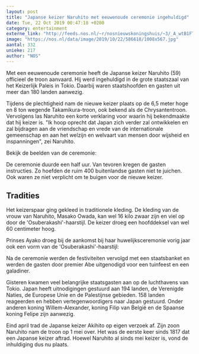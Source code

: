 ```yaml
---
layout: post
title: "Japanse keizer Naruhito met eeuwenoude ceremonie ingehuldigd"
date: Tue, 22 Oct 2019 00:47:18 +0200
category: entertainment
externe_link: "http://feeds.nos.nl/~r/nosnieuwskoningshuis/~3/_A_wtB1FTfk/2307154"
image: "https://nos.nl/data/image/2019/10/22/586618/1008x567.jpg"
aantal: 332
unieke: 217
author: "NOS"
---
```


<p>Met een eeuwenoude ceremonie heeft de Japanse keizer Naruhito (59) officieel de troon aanvaard. Hij werd ingehuldigd in de grote staatszaal van het Keizerlijk Paleis in Tokio. Daarbij waren staatshoofden en gasten uit meer dan 180 landen aanwezig.</p>
<p>Tijdens de plechtigheid nam de nieuwe keizer plaats op de 6,5 meter hoge en 8 ton wegende Takamikura-troon, ook bekend als de Chrysantentroon. Vervolgens las Naruhito een korte verklaring voor waarin hij bekendmaakte dat hij keizer is. "Ik hoop oprecht dat Japan zich verder zal ontwikkelen en zal bijdragen aan de vriendschap en vrede van de internationale gemeenschap en aan het welzijn en welvaart van mensen door wijsheid en inspanningen", zei Naruhito.</p>
<p>Bekijk de beelden van de ceremonie:</p>
<p>De ceremonie duurde een half uur. Van tevoren kregen de gasten instructies. Zo hoefden de ruim 400 buitenlandse gasten niet te juichen. Ook waren ze niet verplicht om te buigen voor de nieuwe keizer.</p>
<h2>Tradities</h2>
<p>Het keizerspaar ging gekleed in traditionele kleding. De kleding van de vrouw van Naruhito, Masako Owada, kan wel 16 kilo zwaar zijn en viel op door de 'Osuberakashi'-haarstijl. De keizer droeg een hoofddeksel van wel 60 centimeter hoog.</p>
<p>Prinses Ayako droeg bij de aankomst bij haar huwelijksceremonie vorig jaar ook een vorm van de 'Osuberakashi'-haarstijl:</p>
<p>Na de ceremonie werden de festiviteiten vervolgd met een staatsbanket en werden de gasten door premier Abe uitgenodigd voor een tuinfeest en een galadiner.</p>
<p>Gisteren kwamen veel belangrijke staatsgasten aan op de luchthavens van Tokio. Japan heeft uitnodigingen gestuurd aan 194 landen, de Verenigde Naties, de Europese Unie en de Palestijnse gebieden. 158 landen reageerden en hebben vertegenwoordigers naar Japan gestuurd. Onder anderen koning Willem-Alexander, koning Filip van België en de Spaanse koning Felipe zijn aanwezig.</p>
<p>Eind april trad de Japanse keizer Akihito op eigen verzoek af. Zijn zoon Naruhito nam de troon op 1 mei over. Het was de eerste keer sinds 1817 dat een Japanse keizer aftrad. Hoewel Naruhito al sinds mei keizer is, vond de inhuldiging dus nu plaats.</p><img src="http://feeds.feedburner.com/~r/nosnieuwskoningshuis/~4/_A_wtB1FTfk" height="1" width="1" alt=""/>

